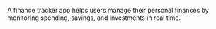 A finance tracker app helps users manage their personal finances by monitoring spending, savings, and investments in real time.
